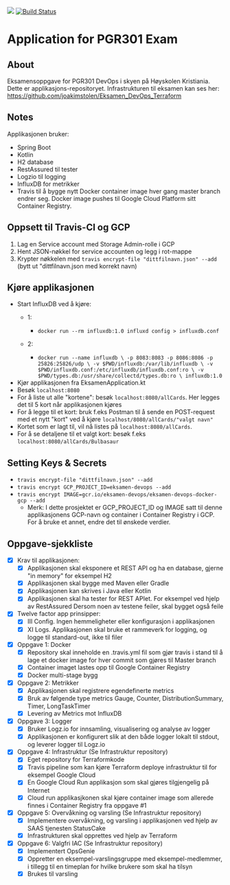 <a href="https://www.statuscake.com" title="Website Uptime Monitoring"><img src="https://app.statuscake.com/button/index.php?Track=5743970&Days=1&Design=2" /></a>
[![Build Status](https://travis-ci.com/joakimstolen/Eksamen_DevOps_App.svg?token=2oGxk1NA54S8kvu1Qqs9&branch=master)](https://travis-ci.com/joakimstolen/Eksamen_DevOps_App)
# Application for PGR301 Exam
## About
Eksamensoppgave for PGR301 DevOps i skyen på Høyskolen Kristiania. Dette er applikasjons-repositoryet. Infrastrukturen til eksamen kan ses her: https://github.com/joakimstolen/Eksamen_DevOps_Terraform 

## Notes
Applikasjonen bruker:
 * Spring Boot 
 * Kotlin
 * H2 database 
 * RestAssured til tester
 * Logzio til logging
 * InfluxDB for metrikker
 * Travis til å bygge nytt Docker container image hver gang master branch endrer seg. Docker image pushes til Google Cloud Platform sitt Container Registry.  
 
 
 ## Oppsett til Travis-CI og GCP
 1. Lag en Service account med Storage Admin-rolle i GCP
 2. Hent JSON-nøkkel for service accounten og legg i rot-mappe
 3. Krypter nøkkelen med `travis encrypt-file "dittfilnavn.json" --add` (bytt ut "dittfilnavn.json med korrekt navn)
 

## Kjøre applikasjonen
* Start InfluxDB ved å kjøre:
    * 1:  
        * `docker run --rm influxdb:1.0 influxd config > influxdb.conf`
     
    * 2:  
        *   `docker run --name influxdb \
        -p 8083:8083 -p 8086:8086 -p 25826:25826/udp \
        -v $PWD/influxdb:/var/lib/influxdb \
        -v $PWD/influxdb.conf:/etc/influxdb/influxdb.conf:ro \
        -v $PWD/types.db:/usr/share/collectd/types.db:ro \
        influxdb:1.0`
*  Kjør applikasjonen fra EksamenApplication.kt
* Besøk `localhost:8080`
* For å liste ut alle "kortene": besøk `localhost:8080/allCards`. Her legges det til 5 kort når applikasjonen kjøres
* For å legge til et kort: bruk f.eks Postman til å sende en POST-request med et nytt "kort" ved å kjøre `localhost/8080/allCards/"valgt navn"`
* Kortet som er lagt til, vil nå listes på `localhost:8080/allCards`. 
* For å se detaljene til et valgt kort: besøk f.eks `localhost:8080/allCards/Bulbasaur`    


## Setting Keys & Secrets
* `travis encrypt-file "dittfilnavn.json" --add`
* `travis encrypt GCP_PROJECT_ID=eksamen-devops --add`
* `travis encrypt IMAGE=gcr.io/eksamen-devops/eksamen-devops-docker-gcp --add`
    * Merk: I dette prosjektet er GCP_PROJECT_ID og IMAGE satt til denne applikasjonens GCP-navn og container i Container Registry i GCP. For å bruke et annet, endre det til ønskede verdier. 
## Oppgave-sjekkliste 
- [X] Krav til applikasjonen:  
    - [X] Applikasjonen skal eksponere et REST API og ha en database, gjerne "in memory" for eksempel H2 
    - [X] Applikasjonen skal bygge med Maven eller Gradle
    - [X] Applikasjonen kan skrives i Java eller Kotlin
    - [X] Applikasjonen skal ha tester for REST APIet. For eksempel ved hjelp av RestAssured Dersom noen av testene feiler, skal bygget også feile
- [X] Twelve factor app prinsipper: 
    - [X] III Config. Ingen hemmeligheter eller konfigurasjon i applikasjonen
    - [X] XI Logs. Applikasjonen skal bruke et rammeverk for logging, og logge til standard-out, ikke til filer
- [X] Oppgave 1: Docker
    - [X] Repository skal inneholde en .travis.yml fil som gjør travis i stand til å lage et docker image for hver commit som gjøres til Master branch
    - [X] Container imaget lastes opp til Google Container Registry
    - [X] Docker multi-stage bygg
- [X] Oppgave 2: Metrikker
    - [X] Applikasjonen skal registrere egendefinerte metrics
    - [X] Bruk av følgende type metrics Gauge, Counter, DistributionSummary, Timer, LongTaskTimer
    - [X] Levering av Metrics mot InfluxDB
- [X] Oppgave 3: Logger
    - [X] Bruker Logz.io for innsamling, visualisering og analyse av logger
    - [X] Applikasjonen er konfigurert slik at den både logger lokalt til stdout, og leverer logger til Logz.io
- [X] Oppgave 4: Infrastruktur (Se Infrastruktur repository)
    - [X] Eget repository for Terraformkode
    - [X] Travis pipeline som kan kjøre Terraform deploye infrastruktur til for eksempel Google Cloud
    - [X] En Google Cloud Run applikasjon som skal gjøres tilgjengelig på Internet
    - [X] Cloud run applikasjkonen skal kjøre container image som allerede finnes i Container Registry fra oppgave #1
- [X] Oppgave 5: Overvåkning og varsling (Se Infrastruktur repository)
    - [X] Implementere overvåkning, og varsling i applikasjonen ved hjelp av SAAS tjenesten StatusCake
    - [X] Infrastrukturen skal opprettes ved hjelp av Terraform
- [X]  Oppgave 6: Valgfri IAC (Se Infrastruktur repository)
    - [X] Implementert OpsGenie   
    - [X] Oppretter en eksempel-varslingsgruppe med eksempel-medlemmer, i tillegg til en timeplan for hvilke brukere som skal ha tilsyn  
    - [X] Brukes til varsling   